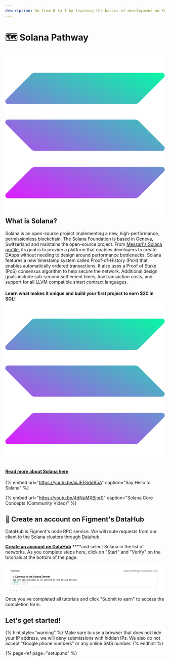 ```yaml
---
description: Go from 0 to 1 by learning the basics of development on Solana Blockchain
---
```


# 🗺 Solana Pathway

## ![](../../../.gitbook/assets/solana.png) What is Solana?

Solana is an open-source project implementing a new, high-performance, permissionless blockchain. The Solana Foundation is based in Geneva, Switzerland and maintains the open-source project. From [Messari's Solana profile](https://messari.io/asset/solana/profile), its goal is to provide a platform that enables developers to create DApps without needing to design around performance bottlenecks. Solana features a new timestamp system called Proof-of-History \(PoH\) that enables automatically ordered transactions. It also uses a Proof of Stake \(PoS\) consensus algorithm to help secure the network. Additional design goals include sub-second settlement times, low transaction costs, and support for all LLVM compatible smart contract languages.

#### Learn what makes it unique and build your first project to **earn $20 in SOL**! ![](../../../.gitbook/assets/solana.png)

#### [Read more about Solana here](https://learn.figment.io/network-documentation/solana/solana-101)

{% embed url="https://youtu.be/xiJEESddB5A" caption="Say Hello to Solana" %}

{% embed url="https://youtu.be/4dNuMXBjpr0" caption="Solana Core Concepts \(Community Video\)" %}

## **🏁 Create an account on** Figment's DataHub <a id="get-started-by-signing-up-for-datahub"></a>

DataHub is Figment's node RPC service. We will route requests from our client to the Solana clusters through Datahub.

[**Create an account on DataHub**](https://datahub.figment.io/sign_up?service=solana) ****and select Solana in the list of networks. As you complete steps here,  click on "Start" and "Verify" on the tutorials at the bottom of the page.

![](../../../.gitbook/assets/screen-shot-2021-06-15-at-11.51.37-am.png)

Once you've completed all tutorials and click "Submit to earn" to access the completion form. 

## Let's get started!

{% hint style="warning" %}
Make sure to use a browser that does not hide your IP address, we will deny submissions with hidden IPs. We also do not accept "Google phone numbers" or any online SMS number.
{% endhint %}

{% page-ref page="setup.md" %}

